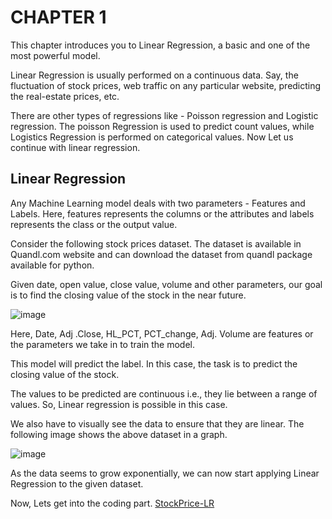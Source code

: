 # CHAPTER 1

This chapter introduces you to Linear Regression, a basic and one of the most powerful model.

Linear Regression is usually performed on a continuous data.
Say, the fluctuation of stock prices, web traffic on any particular website, predicting the real-estate prices, etc.

There are other types of regressions like - Poisson regression and Logistic regression.
The poisson Regression is used to predict count values, while Logistics Regression is performed on categorical values.
Now Let us continue with linear regression.

## Linear Regression

Any Machine Learning model deals with two parameters - Features and Labels.
Here, features represents the columns or the attributes and labels represents the class or the output value.

Consider the following stock prices dataset. The dataset is available in Quandl.com website and can download the dataset from quandl package available for python.

Given date, open value, close value, volume and other parameters, our goal is to find the closing value of the stock in the near future.

![image](https://user-images.githubusercontent.com/26254731/59670186-1ce1c680-91d9-11e9-860b-a2b25477c61f.png)

Here, Date, Adj .Close, HL_PCT, PCT_change, Adj. Volume are features or the parameters we take in to train the model.

This model will predict the label. In this case, the task is to predict the closing value of the stock.

The values to be predicted are continuous i.e., they lie between a range of values. So, Linear regression is possible in this case.

We also have to visually see the data to ensure that they are linear. The following image shows the above dataset in a graph.

![image](https://user-images.githubusercontent.com/26254731/59670817-2d467100-91da-11e9-918b-8759a23ef8f9.png)

As the data seems to grow exponentially, we can now start applying Linear Regression to the given dataset.

Now, Lets get into the coding part. [StockPrice-LR]










[StockPrice-LR]: https://github.com/MeenatchiKV/LearnML/blob/master/Chapter%201/1.%20Stock%20Prices%20Dataset/LinearRegression-StockPrice.ipynb


